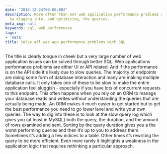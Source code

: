 ```yaml
---
date: "2018-12-24T00:00:00Z"
description: More often than not web application performance problems can be solved
  by digging into, and optimizing, the queries.
meta_img: null
keywords: sql, web performnace
tags:
- 'meta'
title: Solve all web app performance problems with SQL
---
```


The title is clearly tongue in cheek but a very large number of web application issues can be solved through better SQL. Web applications performance problems are either UI or API related. And if the performance is on the API side it's likely due to slow queries. The majority of endpoints are doing some form of database interaction and many are making multiple database calls. It only takes one of these to be slow to make the entire application feel sluggish - especially if you have lots of concurrent requests to this endpoint. This often happens when you rely on an ORM to manage your database reads and writes without understanding the queries that are actually being made. An ORM makes it much easier to get started but to get the best performance you need to go lower level and write your own queries. The way to dig into these is to look at the slow query log which gives you (at least in MySQL) both the query, the duration, and the amount of rows examined and sent. Sorting by the query duration gives you a the worst performing queries and then it’s up to you to address them. Sometimes it’s adding a few indices to a table. Other times it’s rewriting the query to be more efficient. Even more rarely it highlights a weakness in the application logic that requires rethinking a particular approach.
